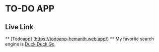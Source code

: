 # TO-DO APP

## Live Link 
** [Todoapp] (https://todoapp-hemanth.web.app/) **
My favorite search engine is [Duck Duck Go](https://duckduckgo.com).

